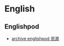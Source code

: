 # English
## Englishpod
- [archive englishpod 资源](https://archive.org/details/englishpod_all/englishpod_0011pb.mp3)
